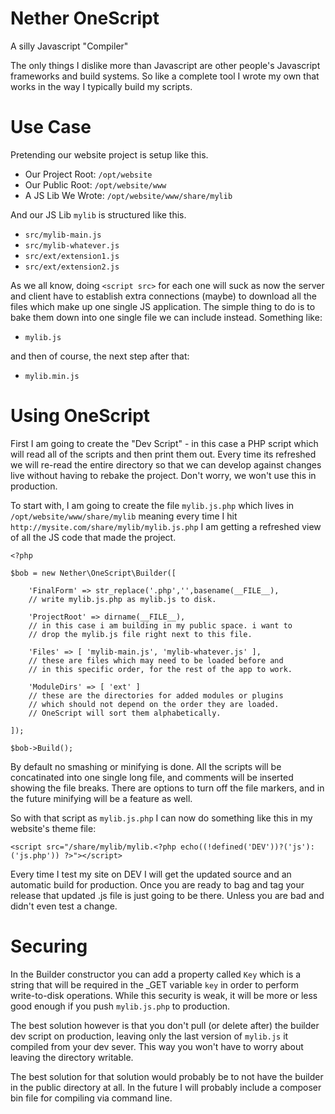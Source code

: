# Nether OneScript

A silly Javascript "Compiler"

The only things I dislike more than Javascript are other people's Javascript
frameworks and build systems. So like a complete tool I wrote my own that
works in the way I typically build my scripts.

# Use Case

Pretending our website project is setup like this.

* Our Project Root: `/opt/website`
* Our Public Root: `/opt/website/www`
* A JS Lib We Wrote: `/opt/website/www/share/mylib`

And our JS Lib `mylib` is structured like this.

* `src/mylib-main.js`
* `src/mylib-whatever.js`
* `src/ext/extension1.js`
* `src/ext/extension2.js`

As we all know, doing `<script src>` for each one will suck as now the server
and client have to establish extra connections (maybe) to download all the
files which make up one single JS application. The simple thing to do is to
bake them down into one single file we can include instead. Something like:

* `mylib.js`

and then of course, the next step after that:

* `mylib.min.js`

# Using OneScript

First I am going to create the "Dev Script" - in this case a PHP script which
will read all of the scripts and then print them out. Every time its refreshed
we will re-read the entire directory so that we can develop against changes
live without having to rebake the project. Don't worry, we won't use this in
production.

To start with, I am going to create the file `mylib.js.php` which lives in
`/opt/website/www/share/mylib` meaning every time I hit
`http://mysite.com/share/mylib/mylib.js.php` I am getting a refreshed view of
all the JS code that made the project.

	<?php

	$bob = new Nether\OneScript\Builder([

		'FinalForm' => str_replace('.php','',basename(__FILE__),
		// write mylib.js.php as mylib.js to disk.

		'ProjectRoot' => dirname(__FILE__),
		// in this case i am building in my public space. i want to
		// drop the mylib.js file right next to this file.

		'Files' => [ 'mylib-main.js', 'mylib-whatever.js' ],
		// these are files which may need to be loaded before and
		// in this specific order, for the rest of the app to work.

		'ModuleDirs' => [ 'ext' ]
		// these are the directories for added modules or plugins
		// which should not depend on the order they are loaded.
		// OneScript will sort them alphabetically.

	]);

	$bob->Build();

By default no smashing or minifying is done. All the scripts will be concatinated
into one single long file, and comments will be inserted showing the file breaks.
There are options to turn off the file markers, and in the future minifying will
be a feature as well.

So with that script as `mylib.js.php` I can now do something like this in my
website's theme file:

	<script src="/share/mylib/mylib.<?php echo((!defined('DEV'))?('js'):('js.php')) ?>"></script>

Every time I test my site on DEV I will get the updated source and an automatic
build for production. Once you are ready to bag and tag your release that updated
.js file is just going to be there. Unless you are bad and didn't even test a change.

# Securing

In the Builder constructor you can add a property called `Key` which is a string
that will be required in the _GET variable `key` in order to perform
write-to-disk operations. While this security is weak, it will be more or less
good enough if you push `mylib.js.php` to production.

The best solution however is that you don't pull (or delete after) the builder
dev script on production, leaving only the last version of `mylib.js` it compiled
from your dev sever. This way you won't have to worry about leaving the directory
writable.

The best solution for that solution would probably be to not have the builder in
the public directory at all. In the future I will probably include a composer bin
file for compiling via command line.

